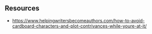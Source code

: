

## Resources

- https://www.helpingwritersbecomeauthors.com/how-to-avoid-cardboard-characters-and-plot-contrivances-while-youre-at-it/